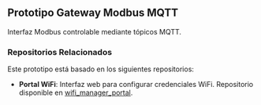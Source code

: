 ## Prototipo Gateway Modbus MQTT

Interfaz Modbus controlable mediante tópicos MQTT.

### Repositorios Relacionados

Este prototipo está basado en los siguientes repositorios:

- **Portal WiFi**: Interfaz web para configurar credenciales WiFi. Repositorio disponible en [wifi_manager_portal](https://github.com/microdevg/wifi_manager_portal.git).
